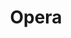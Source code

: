 ---
# Featured tags need to have either the `list` or `grid` layout (PRO only).
layout: list

# The title of the tag's page.
title: Opera

# The name of the tag, used in a post's front matter (e.g. tags: [<slug>]).
slug: opera

# (Optional) Write a short (~150 characters) description of this featured tag.
description: >
  A collection of mildly humorous reviews following trips to the Royal Opera House, London.

theme_color:  rgb(78,7,3)
accent_image: /assets/img/sidebar-bg/red-curtains.jpg
---